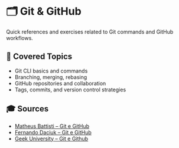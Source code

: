 # 🗂️ Git & GitHub

Quick references and exercises related to Git commands and GitHub workflows.

## 📘 Covered Topics

- Git CLI basics and commands
- Branching, merging, rebasing
- GitHub repositories and collaboration
- Tags, commits, and version control strategies

## 🎓 Sources

- [Matheus Battisti – Git e GitHub](https://www.udemy.com/course/git-e-github-do-basico-ao-avancado-c-gist-e-github-pages)
- [Fernando Daciuk – Git e GitHub](https://www.udemy.com/course/git-e-github-ninja)
- [Geek University – Git e Github](https://www.udemy.com/course/curso-de-git-e-github-essencial)
